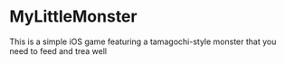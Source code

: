 # MyLittleMonster

This is a simple iOS game featuring a tamagochi-style monster that you need to feed and trea well

